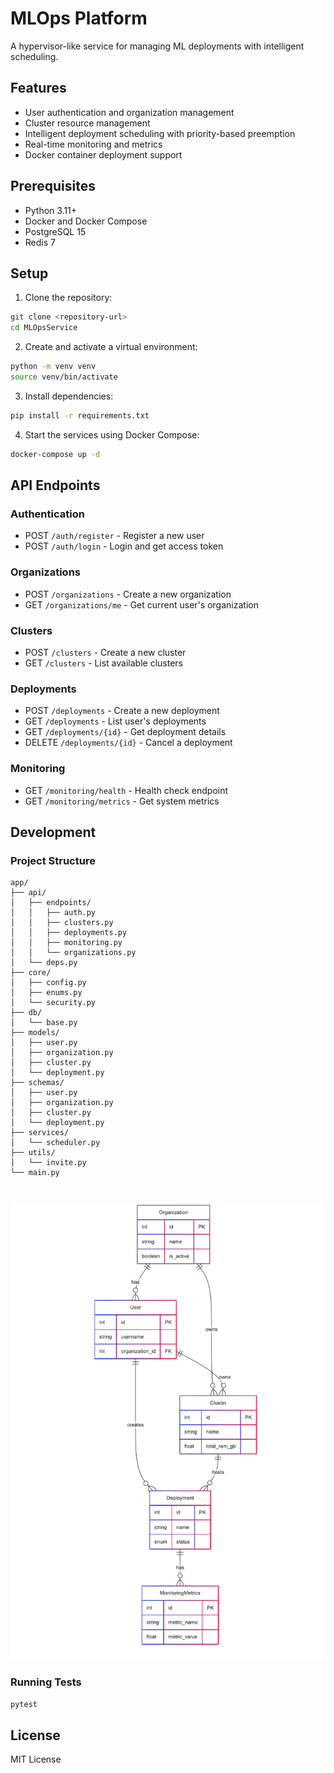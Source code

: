 # MLOps Platform

A hypervisor-like service for managing ML deployments with intelligent scheduling.

## Features

- User authentication and organization management
- Cluster resource management
- Intelligent deployment scheduling with priority-based preemption
- Real-time monitoring and metrics
- Docker container deployment support

## Prerequisites

- Python 3.11+
- Docker and Docker Compose
- PostgreSQL 15
- Redis 7

## Setup

1. Clone the repository:

```bash
git clone <repository-url>
cd MLOpsService
```

2. Create and activate a virtual environment:

```bash
python -m venv venv
source venv/bin/activate
```

3. Install dependencies:

```bash
pip install -r requirements.txt
```

4. Start the services using Docker Compose:

```bash
docker-compose up -d
```

## API Endpoints

### Authentication

- POST `/auth/register` - Register a new user
- POST `/auth/login` - Login and get access token

### Organizations

- POST `/organizations` - Create a new organization
- GET `/organizations/me` - Get current user's organization

### Clusters

- POST `/clusters` - Create a new cluster
- GET `/clusters` - List available clusters

### Deployments

- POST `/deployments` - Create a new deployment
- GET `/deployments` - List user's deployments
- GET `/deployments/{id}` - Get deployment details
- DELETE `/deployments/{id}` - Cancel a deployment

### Monitoring

- GET `/monitoring/health` - Health check endpoint
- GET `/monitoring/metrics` - Get system metrics

## Development

### Project Structure

```
app/
├── api/
│   ├── endpoints/
│   │   ├── auth.py
│   │   ├── clusters.py
│   │   ├── deployments.py
│   │   ├── monitoring.py
│   │   └── organizations.py
│   └── deps.py
├── core/
│   ├── config.py
│   ├── enums.py
│   └── security.py
├── db/
│   └── base.py
├── models/
│   ├── user.py
│   ├── organization.py
│   ├── cluster.py
│   └── deployment.py
├── schemas/
│   ├── user.py
│   ├── organization.py
│   ├── cluster.py
│   └── deployment.py
├── services/
│   └── scheduler.py
├── utils/
│   └── invite.py
└── main.py
```

#

![Database Schema](./docs/database-schema.png)

### Running Tests

```bash
pytest
```

## License

MIT License

